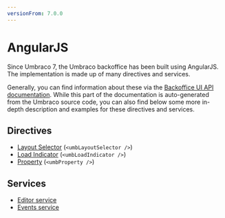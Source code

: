 ```yaml
---
versionFrom: 7.0.0
---
```


# AngularJS

Since Umbraco 7, the Umbraco backoffice has been built using AngularJS. The implementation is made up of many directives and services.

Generally, you can find information about these via the [Backoffice UI API documentation](/apidocs/v8/ui/). While this part of the documentation is auto-generated from the Umbraco source code, you can also find below some more in-depth description and examples for these directives and services.

## Directives

- [Layout Selector](Directives/umbLayoutSelector/) (`<umbLayoutSelector />`)
- [Load Indicator](Directives/umbLoadIndicator/) (`<umbLoadIndicator />`)
- [Property](Directives/umbProperty/) (`<umbProperty />`)

## Services

- [Editor service](Services/editorService/)
- [Events service](Services/eventsService/)
